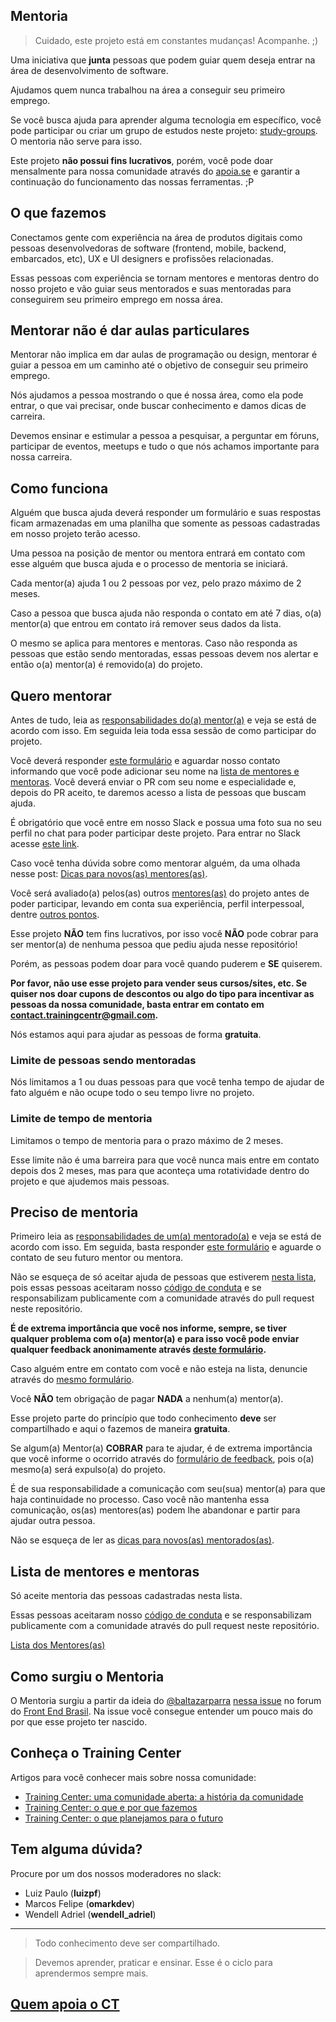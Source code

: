 ## Mentoria

> Cuidado, este projeto está em constantes mudanças! Acompanhe. ;)

Uma iniciativa que **junta** pessoas que podem guiar quem deseja entrar na área de desenvolvimento de software.

Ajudamos quem nunca trabalhou na área a conseguir seu primeiro emprego.

Se você busca ajuda para aprender alguma tecnologia em específico, você pode participar ou criar um grupo de estudos neste projeto: [study-groups](http://bit.ly/study-groups-mentoria). O mentoria não serve para isso.

Este projeto **não possui fins lucrativos**, porém, você pode doar mensalmente para nossa comunidade através do [apoia.se](http://apoia.se/training-center) e garantir a continuação do funcionamento das nossas ferramentas. ;P

## O que fazemos

Conectamos gente com experiência na área de produtos digitais como pessoas desenvolvedoras de software (frontend, mobile, backend, embarcados, etc), UX e UI designers e profissões relacionadas.

Essas pessoas com experiência se tornam mentores e mentoras dentro do nosso projeto e vão guiar seus mentorados e suas mentoradas para conseguirem seu primeiro emprego em nossa área.

## Mentorar não é dar aulas particulares

Mentorar não implica em dar aulas de programação ou design, mentorar é guiar a pessoa em um caminho até o objetivo de conseguir seu primeiro emprego.

Nós ajudamos a pessoa mostrando o que é nossa área, como ela pode entrar, o que vai precisar, onde buscar conhecimento e damos dicas de carreira.

Devemos ensinar e estimular a pessoa a pesquisar, a perguntar em fóruns, participar de eventos, meetups e tudo o que nós achamos importante para nossa carreira.

## Como funciona

Alguém que busca ajuda deverá responder um formulário e suas respostas ficam armazenadas em uma planilha que somente as pessoas cadastradas em nosso projeto terão acesso.

Uma pessoa na posição de mentor ou mentora entrará em contato com esse alguém que busca ajuda e o processo de mentoria se iniciará.

Cada mentor(a) ajuda 1 ou 2 pessoas por vez, pelo prazo máximo de 2 meses.

Caso a pessoa que busca ajuda não responda o contato em até 7 dias, o(a) mentor(a) que entrou em contato irá remover seus dados da lista.

O mesmo se aplica para mentores e mentoras. Caso não responda as pessoas que estão sendo mentoradas, essas pessoas devem nos alertar e então o(a) mentor(a) é removido(a) do projeto.

## Quero mentorar

Antes de tudo, leia as [responsabilidades do(a) mentor(a)](profiles/mentors/responsibility.md) e veja se está de acordo com isso. Em seguida leia toda essa sessão de como participar do projeto.


Você deverá responder [este formulário](http://bit.ly/form-mentor-mentoria) e aguardar nosso contato informando que você pode adicionar seu nome na [lista de mentores e mentoras](profiles/mentors). Você deverá enviar o PR com seu nome e especialidade e, depois do PR aceito, te daremos acesso a lista de pessoas que buscam ajuda.

É obrigatório que você entre em nosso Slack e possua uma foto sua no seu perfil no chat para poder participar deste projeto. Para entrar no Slack acesse [este link](https://ctgroups.herokuapp.com).

Caso você tenha dúvida sobre como mentorar alguém, da uma olhada nesse post: [Dicas para novos(as) mentores(as)](http://bit.ly/mentor-guide-mentoria).

Você será avaliado(a) pelos(as) outros [mentores(as)](profiles/mentors) do projeto antes de poder participar, levando em conta sua experiência, perfil interpessoal, dentre [outros pontos](https://github.com/training-center/mentoria/issues/1).

Esse projeto **NÃO** tem fins lucrativos, por isso você **NÃO** pode cobrar para ser mentor(a) de nenhuma pessoa que pediu ajuda nesse repositório!

Porém, as pessoas podem doar para você quando puderem e **SE** quiserem.

**Por favor, não use esse projeto para vender seus cursos/sites, etc. Se quiser nos doar cupons de descontos ou algo do tipo para incentivar as pessoas da nossa comunidade, basta entrar em contato em contact.trainingcentr@gmail.com.**

Nós estamos aqui para ajudar as pessoas de forma **gratuita**.

### Limite de pessoas sendo mentoradas


Nós limitamos a 1 ou duas pessoas para que você tenha tempo de ajudar de fato alguém e não ocupe todo o seu tempo livre no projeto.

### Limite de tempo de mentoria

Limitamos o tempo de mentoria para o prazo máximo de 2 meses.

Esse limite não é uma barreira para que você nunca mais entre em contato depois dos 2 meses, mas para que aconteça uma rotatividade dentro do projeto e que ajudemos mais pessoas.

## Preciso de mentoria

Primeiro leia as [responsabilidades de um(a) mentorado(a)](profiles/pupils/responsibility.md) e veja se está de acordo com isso. Em seguida, basta responder [este formulário](http://bit.ly/form-buscando-mentoria) e aguarde o contato de seu futuro mentor ou mentora.

Não se esqueça de só aceitar ajuda de pessoas que estiverem [nesta lista](profiles/mentors), pois essas pessoas aceitaram nosso [código de conduta](http://bit.ly/coc-mentoria) e se responsabilizam publicamente com a comunidade através do pull request neste repositório.

**É de extrema importância que você nos informe, sempre, se tiver qualquer problema com o(a) mentor(a) e para isso você pode enviar qualquer feedback anonimamente através [deste formulário](http://bit.ly/feedback-tc-mentoria).**

Caso alguém entre em contato com você e não esteja na lista, denuncie através do [mesmo formulário](http://bit.ly/feedback-tc-mentoria).

Você **NÃO** tem obrigação de pagar **NADA** a nenhum(a) mentor(a).

Esse projeto parte do princípio que todo conhecimento **deve** ser compartilhado e aqui o fazemos de maneira **gratuita**.

Se algum(a) Mentor(a) **COBRAR** para te ajudar, é de extrema importância que você informe o ocorrido através do [formulário de feedback](http://bit.ly/feedback-tc-mentoria), pois o(a) mesmo(a) será expulso(a) do projeto.

É de sua responsabilidade a comunicação com seu(sua) mentor(a) para que haja continuidade no processo. Caso você não mantenha essa comunicação, os(as) mentores(as) podem lhe abandonar e partir para ajudar outra pessoa.

Não se esqueça de ler as [dicas para novos(as) mentorados(as)](http://bit.ly/mentoradoa-guide-mentoria).

## Lista de mentores e mentoras

Só aceite mentoria das pessoas cadastradas nesta lista.

Essas pessoas aceitaram nosso [código de conduta](http://bit.ly/coc-mentoria) e se responsabilizam publicamente com a comunidade através do pull request neste repositório.

[Lista dos Mentores(as)](profiles/mentors)

## Como surgiu o Mentoria

O Mentoria surgiu a partir da ideia do [@baltazarparra](https://github.com/baltazarparra) [nessa issue](https://github.com/frontendbr/open-source/issues/5) no forum do [Front End Brasil](https://github.com/frontendbr). Na issue você consegue entender um pouco mais do por que esse projeto ter nascido.

## Conheça o Training Center

Artigos para você conhecer mais sobre nossa comunidade:

- [Training Center: uma comunidade aberta: a história da comunidade](https://medium.com/trainingcenter/training-center-uma-comunidade-aberta-a-hist%C3%B3ria-da-comunidade-901738da48aa)
- [Training Center: o que e por que fazemos](https://medium.com/trainingcenter/training-center-o-que-e-por-que-fazemos-4be062b36196)
- [Training Center: o que planejamos para o futuro](https://medium.com/trainingcenter/training-center-o-que-planejamos-para-o-futuro-e9436079f594)

## Tem alguma dúvida?

Procure por um dos nossos moderadores no slack:

- Luiz Paulo (**luizpf**)
- Marcos Felipe (**omarkdev**)
- Wendell Adriel (**wendell_adriel**)

--- 

> Todo conhecimento deve ser compartilhado.

> Devemos aprender, praticar e ensinar. Esse é o ciclo para aprendermos sempre mais.

## [Quem apoia o CT](https://github.com/training-center/sobre/blob/master/README.md#quem-apoia-o-training-center)

